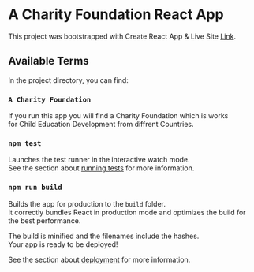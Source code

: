 # A Charity Foundation React App

This project was bootstrapped with Create React App & Live Site [Link](https://charity-foundation-f06a39.netlify.app/).

## Available Terms

In the project directory, you can find:

### `A Charity Foundation`

If you run this app you will find a Charity Foundation which is works \
for Child Education Development from diffrent Countries.


### `npm test`

Launches the test runner in the interactive watch mode.\
See the section about [running tests](https://facebook.github.io/create-react-app/docs/running-tests) for more information.

### `npm run build`

Builds the app for production to the `build` folder.\
It correctly bundles React in production mode and optimizes the build for the best performance.

The build is minified and the filenames include the hashes.\
Your app is ready to be deployed!

See the section about [deployment](https://facebook.github.io/create-react-app/docs/deployment) for more information.
